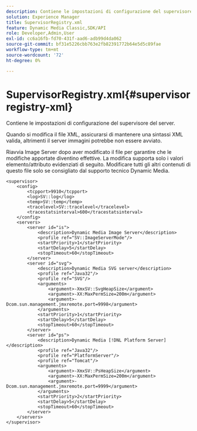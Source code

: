 ```yaml
---
description: Contiene le impostazioni di configurazione del supervisore del server.
solution: Experience Manager
title: SupervisorRegistry.xml
feature: Dynamic Media Classic,SDK/API
role: Developer,Admin,User
exl-id: cc6a16fb-fd70-431f-aad6-adb99d4da062
source-git-commit: bf31e5226cbb763e2fb82391772b64e5d5c89fae
workflow-type: tm+mt
source-wordcount: '72'
ht-degree: 0%

---
```


# SupervisorRegistry.xml{#supervisorregistry-xml}

Contiene le impostazioni di configurazione del supervisore del server.

Quando si modifica il file XML, assicurarsi di mantenere una sintassi XML valida, altrimenti il server immagini potrebbe non essere avviato.

Riavvia Image Server dopo aver modificato il file per garantire che le modifiche apportate diventino effettive. La modifica supporta solo i valori elemento/attributo evidenziati di seguito. Modificare tutti gli altri contenuti di questo file solo se consigliato dal supporto tecnico Dynamic Media.

```
<supervisor>
    <config>
        <tcpport>9910</tcpport>
        <log>SV::log</log>
        <temp>SV::temp</temp>
        <tracelevel>SV::tracelevel</tracelevel>
        <tracestatsinterval>600</tracestatsinterval>
    </config>
    <servers>
        <server id="is">
            <description>Dynamic Media Image Server</description>
            <profile ref="SV::ImageServerMode"/>
            <startPriority>1</startPriority>
            <startDelay>5</startDelay>
            <stopTimeout>60</stopTimeout>
        </server>
        <server id="svg">
            <description>Dynamic Media SVG server</description>
            <profile ref="Java32"/>
            <profile ref="SVG"/>
            <arguments>
                <argument>-XmxSV::SvgHeapSize</argument>
                <argument>-XX:MaxPermSize=200m</argument>
                <argument>-Dcom.sun.management.jmxremote.port=9998</argument>
            </arguments>
            <startPriority>1</startPriority>
            <startDelay>5</startDelay>
            <stopTimeout>60</stopTimeout>
        </server>
        <server id="ps">
            <description>Dynamic Media [!DNL Platform Server]</description>
            <profile ref="Java32"/>
            <profile ref="PlatformServer"/>
            <profile ref="Tomcat"/>
            <arguments>
                <argument>-XmxSV::PsHeapSize</argument>
                <argument>-XX:MaxPermSize=200m</argument>
                <argument>-Dcom.sun.management.jmxremote.port=9999</argument>
            </arguments>
            <startPriority>2</startPriority>
            <startDelay>5</startDelay>
            <stopTimeout>60</stopTimeout>
        </server>
    </servers>
</supervisor>
```
